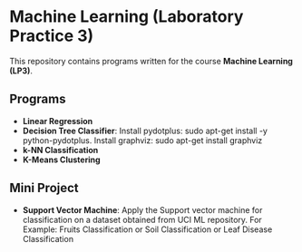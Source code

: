 # Machine Learning (Laboratory Practice 3)
This repository contains programs written for the course **Machine Learning (LP3)**.
<br>
## Programs
* **Linear Regression**
* **Decision Tree Classifier**: Install pydotplus: sudo apt-get install -y python-pydotplus. Install graphviz: sudo apt-get install graphviz
* **k-NN Classification**
* **K-Means Clustering**
## Mini Project
* **Support Vector Machine**: Apply the Support vector machine for classification on a dataset obtained from UCI ML
repository.
For Example: Fruits Classification or Soil Classification or Leaf Disease Classification
